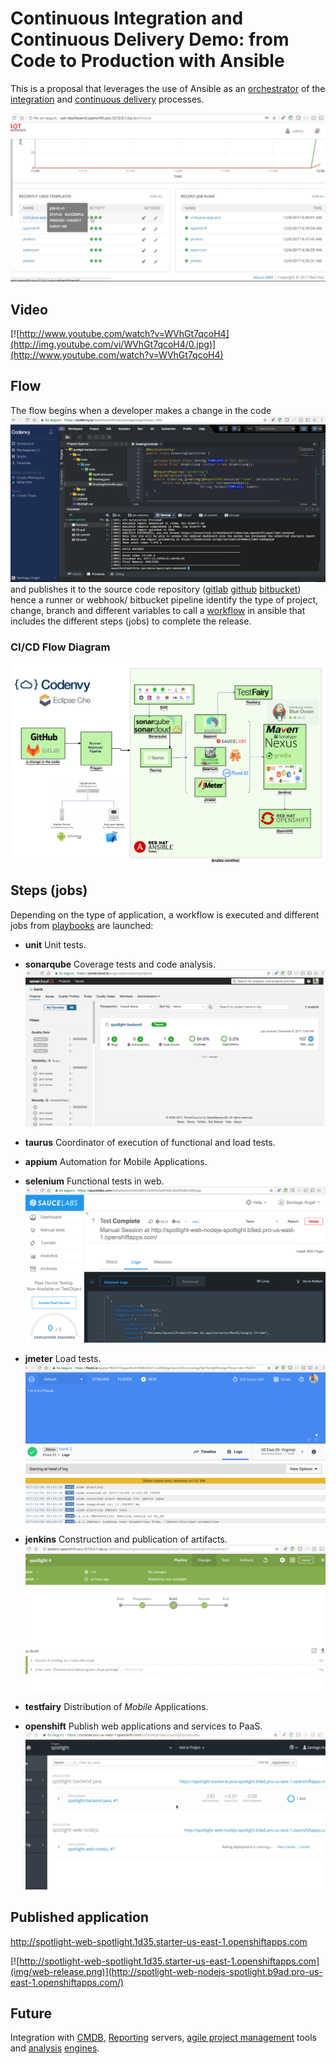 # Continuous Integration and Continuous Delivery Demo: from Code to Production with Ansible

This is a proposal that leverages the use of Ansible as an [orchestrator](https://www.ansible.com/use-cases/orchestration) of the [integration](https://www.ansible.com/overview/devops) and [continuous delivery](https://www.ansible.com/use-cases/continuous-delivery) processes.

![ansible-dashboard](img/ansible-dashboard.png "ansible-dashboard")

## Video

[![http://www.youtube.com/watch?v=WVhGt7qcoH4](http://img.youtube.com/vi/WVhGt7qcoH4/0.jpg)](http://www.youtube.com/watch?v=WVhGt7qcoH4)

## Flow

The flow begins when a developer makes a change in the code ![codeenvy-pull-commit-push](img/codeenvy-pull-commit-push.png) and publishes it to the source code repository ([gitlab](https://about.gitlab.com/features/gitlab-ci-cd/) [github](https://developer.github.com/v3/guides/building-a-ci-server/) [bitbucket](https://bitbucket.org/AnsibleByRedHat/ansible-tower-pipelines)) hence a runner or webhook/ bitbucket pipeline identify the type of project, change, branch and different variables to call a [workflow](https://www.ansible.com/tower?wvideo=2uoh2d92ew) in ansible that includes the different steps (jobs) to complete the release.

### CI/CD Flow Diagram
![cicdflow](img/cicd-notitle.png "CI/CD Flow Diagram")



## Steps (jobs)

Depending on the type of application, a workflow is executed and different jobs from [playbooks](http://docs.ansible.com/ansible/latest/playbooks.html) are launched:

* **unit** Unit tests.
* **sonarqube** Coverage tests and code analysis. ![sonarqube](img/sonarqube.png)

* **taurus** Coordinator of execution of functional and load tests.
* **appium** Automation for Mobile Applications.
* **selenium** Functional tests in web. ![selenium](img/selenium.png)
* **jmeter** Load tests. ![jmeter](img/jmeter.png)
* **jenkins** Construction and publication of artifacts. ![jenkins](img/jenkins.png)
* **testfairy** Distribution of *Mobile* Applications.
* **openshift** Publish web applications and services to PaaS. ![openshift-deployment](img/openshift-deployment.png)

## Published application

http://spotlight-web-spotlight.1d35.starter-us-east-1.openshiftapps.com

[![http://spotlight-web-spotlight.1d35.starter-us-east-1.openshiftapps.com](img/web-release.png)](http://spotlight-web-nodejs-spotlight.b9ad.pro-us-east-1.openshiftapps.com/)

## Future

Integration with [CMDB](http://docs.ansible.com/ansible/latest/intro_dynamic_inventory.html), [Reporting](https://community.jaspersoft.com/project/jasperreports-server) servers, [agile project management](http://docs.ansible.com/ansible/latest/jira_module.html) tools and [analysis](https://www.ansible.com/splunk) [engines](https://github.com/openstack/ara). 
